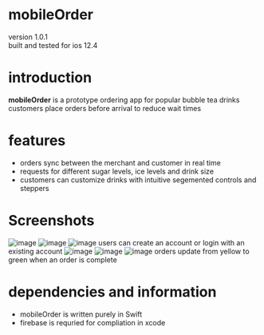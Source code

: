 # mobileOrder
version 1.0.1  
built and tested for ios 12.4

# introduction
**mobileOrder** is a prototype ordering app for popular bubble tea drinks  
customers place orders before arrival to reduce wait times

# features
* orders sync between the merchant and customer in real time
* requests for different sugar levels, ice levels and drink size
* customers can customize drinks with intuitive segemented controls and steppers

# Screenshots
![image](https://files.rafferli.com/mobileOrderMedia/loginScreen.png)
![image](https://files.rafferli.com/mobileOrderMedia/placeOrder.png)
![image](https://files.rafferli.com/mobileOrderMedia/drinkSelection.png)
users can create an account or login with an existing account
![image](https://files.rafferli.com/mobileOrderMedia/modifierSelection.png)
![image](https://files.rafferli.com/mobileOrderMedia/confirmOrder.png)
![image](https://files.rafferli.com/mobileOrderMedia/statusDrink.png)
orders update from yellow to green when an order is complete

# dependencies and information
* mobileOrder is written purely in Swift
* firebase is requried for compliation in xcode
